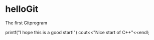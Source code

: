 # helloGit
The first Gitprogram

printf("I hope this is a good start!")
cout<<"Nice start of C++"<<endl;
